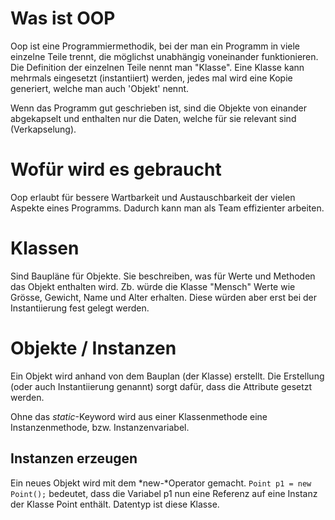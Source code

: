 # Was ist OOP
Oop ist eine Programmiermethodik, bei der man ein Programm in viele einzelne Teile trennt, die möglichst unabhängig voneinander funktionieren.
Die Definition der einzelnen Teile nennt man "Klasse". Eine Klasse kann mehrmals eingesetzt (instantiiert) werden, jedes mal wird eine Kopie generiert, welche man auch 'Objekt' nennt.

Wenn das Programm gut geschrieben ist, sind die Objekte von einander abgekapselt und enthalten nur die Daten, welche für sie relevant sind (Verkapselung).
# Wofür wird es gebraucht
Oop erlaubt für bessere Wartbarkeit und Austauschbarkeit der vielen Aspekte eines Programms. Dadurch kann man als Team effizienter arbeiten.
# Klassen
Sind Baupläne für Objekte. Sie beschreiben, was für Werte und Methoden das Objekt enthalten wird. Zb. würde die Klasse "Mensch" Werte wie Grösse, Gewicht, Name und Alter erhalten. Diese würden aber erst bei der Instantiierung fest gelegt werden.
# Objekte / Instanzen
Ein Objekt wird anhand von dem Bauplan (der Klasse) erstellt. Die Erstellung (oder auch Instantiierung genannt) sorgt dafür, dass die Attribute gesetzt werden.

Ohne das *static*-Keyword wird aus einer Klassenmethode eine Instanzenmethode, bzw. Instanzenvariabel. 
## Instanzen erzeugen
Ein neues Objekt wird mit dem *new-*Operator gemacht. `Point p1 = new Point();` bedeutet, dass die Variabel p1 nun eine Referenz auf eine Instanz der Klasse Point enthält. Datentyp ist diese Klasse. 